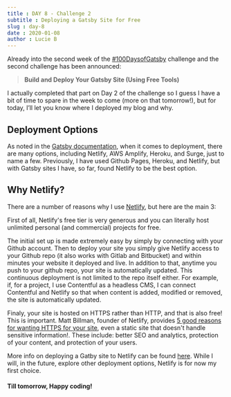 ```yaml
---
title : DAY 8 - Challenge 2 
subtitle : Deploying a Gatsby Site for Free
slug : day-8
date : 2020-01-08
author : Lucie B
---
```


Already into the second week of the [#100DaysofGatsby](https://twitter.com/hashtag/100DaysofGatsby) challenge and the second challenge has been announced: 

> **Build and Deploy Your Gatsby Site (Using Free Tools)**

I actually completed that part on Day 2 of the challenge so I guess I have a bit of time to spare in the week to come (more on that tomorrow!), but for today, I’ll let you know where I deployed my blog and why.

## Deployment Options
As noted in the [Gatsby documentation](https://www.gatsbyjs.org/docs/deploying-and-hosting/), when it comes to deployment, there are many options, including Netlify, AWS Amplify, Heroku, and Surge, just to name a few. Previously, I have used Github Pages, Heroku, and Netlify, but with Gatsby sites I have, so far, found Netlify to be the best option. 

## Why Netlify?
There are a number of reasons why I use [Netlify](https://www.netlify.com/), but here are the main 3:

First of all, Netlify's free tier is very generous and you can literally host unlimited personal (and commercial) projects for free.

The initial set up is made extremely easy by simply by connecting with your Github account. Then to deploy your site you simply give Netlify access to your Github repo (it also works with Gitlab and Bitbucket) and within minutes your website it deployed and live. In addition to that, anytime you push to your github repo, your site is automatically updated. This continuous deployment is not limited to the repo itself either. 
For example, if, for a project, I use Contentful as a headless CMS, I can connect Contentful and Netlify so that when content is added, modified or removed, the site is automatically updated. 

Finaly, your site is hosted on HTTPS rather than HTTP, and that is also free! This is important. Matt Billman, founder of Netlify, provides [5 good reasons for wanting HTTPS for your site](https://www.netlify.com/blog/2014/10/03/five-reasons-you-want-https-for-your-static-site/), even a static site that doesn't handle sensitive information!. These include: better SEO and analytics, protection of your content, and protection of your users. 

More info on deploying a Gatby site to Netlify can be found [here](https://www.gatsbyjs.org/docs/deploying-to-netlify/). While I will, in the future, explore other deployment options, Netlify is for now my first choice.  

#### Till tomorrow, Happy coding! 